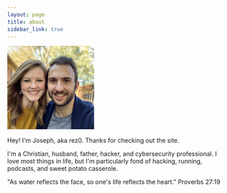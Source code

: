 ```yaml
---
layout: page
title: about
sidebar_link: true
---
```


<img alt="headshot" src="/assets/headshot.jpg" width="200px" />


Hey! I'm Joseph, aka rez0. Thanks for checking out the site. 

I'm a Christian, husband, father, hacker, and cybersecurity professional.
I love most things in life, but I'm particularly fond of hacking, running, podcasts, and sweet potato casserole.

<p class="message">
  "As water reflects the face, so one's life reflects the heart." Proverbs 27:19
</p>
